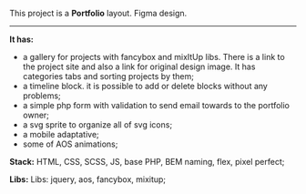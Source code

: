 This project is a **Portfolio** layout. Figma design.
<hr>

**It has:**
- a gallery for projects with fancybox and mixItUp libs. There is a link to the project site and also a link for original design image. It has categories tabs and sorting projects by them;
- a timeline block. it is possible to add or delete blocks without any problems;
- a simple php form with validation to send email towards to the portfolio owner;
- a svg sprite to organize all of svg icons;
- a mobile adaptative;
- some of AOS animations;

**Stack:** 
HTML, CSS, SCSS, JS, base PHP, BEM naming, flex, pixel perfect;

**Libs:** 
Libs: jquery, aos, fancybox, mixitup;
